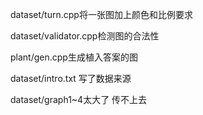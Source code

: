 dataset/turn.cpp将一张图加上颜色和比例要求

dataset/validator.cpp检测图的合法性

plant/gen.cpp生成植入答案的图

dataset/intro.txt 写了数据来源

dataset/graph1~4太大了 传不上去